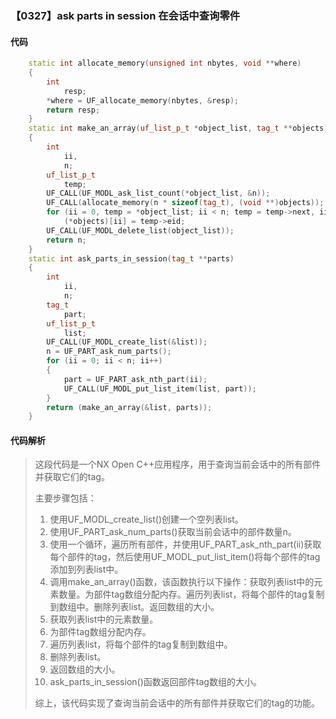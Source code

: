 ### 【0327】ask parts in session 在会话中查询零件

#### 代码

```cpp
    static int allocate_memory(unsigned int nbytes, void **where)  
    {  
        int  
            resp;  
        *where = UF_allocate_memory(nbytes, &resp);  
        return resp;  
    }  
    static int make_an_array(uf_list_p_t *object_list, tag_t **objects)  
    {  
        int  
            ii,  
            n;  
        uf_list_p_t  
            temp;  
        UF_CALL(UF_MODL_ask_list_count(*object_list, &n));  
        UF_CALL(allocate_memory(n * sizeof(tag_t), (void **)objects));  
        for (ii = 0, temp = *object_list; ii < n; temp = temp->next, ii++)  
            (*objects)[ii] = temp->eid;  
        UF_CALL(UF_MODL_delete_list(object_list));  
        return n;  
    }  
    static int ask_parts_in_session(tag_t **parts)  
    {  
        int  
            ii,  
            n;  
        tag_t  
            part;  
        uf_list_p_t  
            list;  
        UF_CALL(UF_MODL_create_list(&list));  
        n = UF_PART_ask_num_parts();  
        for (ii = 0; ii < n; ii++)  
        {  
            part = UF_PART_ask_nth_part(ii);  
            UF_CALL(UF_MODL_put_list_item(list, part));  
        }  
        return (make_an_array(&list, parts));  
    }

```

#### 代码解析

> 这段代码是一个NX Open C++应用程序，用于查询当前会话中的所有部件并获取它们的tag。
>
> 主要步骤包括：
>
> 1. 使用UF_MODL_create_list()创建一个空列表list。
> 2. 使用UF_PART_ask_num_parts()获取当前会话中的部件数量n。
> 3. 使用一个循环，遍历所有部件，并使用UF_PART_ask_nth_part(ii)获取每个部件的tag，然后使用UF_MODL_put_list_item()将每个部件的tag添加到列表list中。
> 4. 调用make_an_array()函数，该函数执行以下操作：获取列表list中的元素数量。为部件tag数组分配内存。遍历列表list，将每个部件的tag复制到数组中。删除列表list。返回数组的大小。
> 5. 获取列表list中的元素数量。
> 6. 为部件tag数组分配内存。
> 7. 遍历列表list，将每个部件的tag复制到数组中。
> 8. 删除列表list。
> 9. 返回数组的大小。
> 10. ask_parts_in_session()函数返回部件tag数组的大小。
>
> 综上，该代码实现了查询当前会话中的所有部件并获取它们的tag的功能。
>
